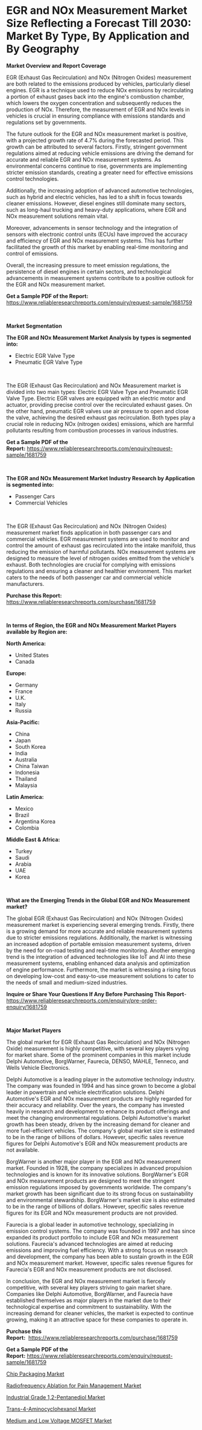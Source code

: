 <p><h1>EGR and NOx Measurement Market Size Reflecting a Forecast Till 2030: Market By Type, By Application and By Geography</h1></p><p><strong>Market Overview and Report Coverage</strong></p>
<p><p>EGR (Exhaust Gas Recirculation) and NOx (Nitrogen Oxides) measurement are both related to the emissions produced by vehicles, particularly diesel engines. EGR is a technique used to reduce NOx emissions by recirculating a portion of exhaust gases back into the engine's combustion chamber, which lowers the oxygen concentration and subsequently reduces the production of NOx. Therefore, the measurement of EGR and NOx levels in vehicles is crucial in ensuring compliance with emissions standards and regulations set by governments.</p><p>The future outlook for the EGR and NOx measurement market is positive, with a projected growth rate of 4.7% during the forecasted period. This growth can be attributed to several factors. Firstly, stringent government regulations aimed at reducing vehicle emissions are driving the demand for accurate and reliable EGR and NOx measurement systems. As environmental concerns continue to rise, governments are implementing stricter emission standards, creating a greater need for effective emissions control technologies.</p><p>Additionally, the increasing adoption of advanced automotive technologies, such as hybrid and electric vehicles, has led to a shift in focus towards cleaner emissions. However, diesel engines still dominate many sectors, such as long-haul trucking and heavy-duty applications, where EGR and NOx measurement solutions remain vital.</p><p>Moreover, advancements in sensor technology and the integration of sensors with electronic control units (ECUs) have improved the accuracy and efficiency of EGR and NOx measurement systems. This has further facilitated the growth of this market by enabling real-time monitoring and control of emissions.</p><p>Overall, the increasing pressure to meet emission regulations, the persistence of diesel engines in certain sectors, and technological advancements in measurement systems contribute to a positive outlook for the EGR and NOx measurement market.</p></p>
<p><strong>Get a Sample PDF of the Report:</strong> <a href="https://www.reliableresearchreports.com/enquiry/request-sample/1681759">https://www.reliableresearchreports.com/enquiry/request-sample/1681759</a></p>
<p>&nbsp;</p>
<p><strong>Market Segmentation</strong></p>
<p><strong>The EGR and NOx Measurement Market Analysis by types is segmented into:</strong></p>
<p><ul><li>Electric EGR Valve Type</li><li>Pneumatic EGR Valve Type</li></ul></p>
<p>&nbsp;</p>
<p><p>The EGR (Exhaust Gas Recirculation) and NOx Measurement market is divided into two main types: Electric EGR Valve Type and Pneumatic EGR Valve Type. Electric EGR valves are equipped with an electric motor and actuator, providing precise control over the recirculated exhaust gases. On the other hand, pneumatic EGR valves use air pressure to open and close the valve, achieving the desired exhaust gas recirculation. Both types play a crucial role in reducing NOx (nitrogen oxides) emissions, which are harmful pollutants resulting from combustion processes in various industries.</p></p>
<p><strong>Get a Sample PDF of the Report:</strong>&nbsp;<a href="https://www.reliableresearchreports.com/enquiry/request-sample/1681759">https://www.reliableresearchreports.com/enquiry/request-sample/1681759</a></p>
<p>&nbsp;</p>
<p><strong>The EGR and NOx Measurement Market Industry Research by Application is segmented into:</strong></p>
<p><ul><li>Passenger Cars</li><li>Commercial Vehicles</li></ul></p>
<p>&nbsp;</p>
<p><p>The EGR (Exhaust Gas Recirculation) and NOx (Nitrogen Oxides) measurement market finds application in both passenger cars and commercial vehicles. EGR measurement systems are used to monitor and control the amount of exhaust gas recirculated into the intake manifold, thus reducing the emission of harmful pollutants. NOx measurement systems are designed to measure the level of nitrogen oxides emitted from the vehicle's exhaust. Both technologies are crucial for complying with emissions regulations and ensuring a cleaner and healthier environment. This market caters to the needs of both passenger car and commercial vehicle manufacturers.</p></p>
<p><strong>Purchase this Report:</strong>&nbsp; <a href="https://www.reliableresearchreports.com/purchase/1681759">https://www.reliableresearchreports.com/purchase/1681759</a></p>
<p>&nbsp;</p>
<p><strong>In terms of Region, the EGR and NOx Measurement Market Players available by Region are:</strong></p>
<p>
    <p> <strong> North America: </strong>
        <ul>
            <li>United States</li>
            <li>Canada</li>
        </ul>
        </p> 
    <p> <strong> Europe: </strong>
        <ul>
            <li>Germany</li>
            <li>France</li>
            <li>U.K.</li>
            <li>Italy</li>
            <li>Russia</li>
        </ul>
        </p> 
    <p> <strong> Asia-Pacific: </strong>
        <ul>
            <li>China</li>
            <li>Japan</li>
            <li>South Korea</li>
            <li>India</li>
            <li>Australia</li>
            <li>China Taiwan</li>
            <li>Indonesia</li>
            <li>Thailand</li>
            <li>Malaysia</li>
        </ul>
        </p> 
    <p> <strong> Latin America: </strong>
        <ul>
            <li>Mexico</li>
            <li>Brazil</li>
            <li>Argentina Korea</li>
            <li>Colombia</li>
        </ul>
        </p> 
    <p> <strong> Middle East & Africa: </strong>
        <ul>
            <li>Turkey</li>
            <li>Saudi</li>
            <li>Arabia</li>
            <li>UAE</li>
            <li>Korea</li>
        </ul>
    </p>
    </p>
<p>&nbsp;</p>
<p><strong>What are the Emerging Trends in the Global EGR and NOx Measurement market?</strong></p>
<p><p>The global EGR (Exhaust Gas Recirculation) and NOx (Nitrogen Oxides) measurement market is experiencing several emerging trends. Firstly, there is a growing demand for more accurate and reliable measurement systems due to stricter emissions regulations. Additionally, the market is witnessing an increased adoption of portable emission measurement systems, driven by the need for on-road testing and real-time monitoring. Another emerging trend is the integration of advanced technologies like IoT and AI into these measurement systems, enabling enhanced data analysis and optimization of engine performance. Furthermore, the market is witnessing a rising focus on developing low-cost and easy-to-use measurement solutions to cater to the needs of small and medium-sized industries.</p></p>
<p><strong>Inquire or Share Your Questions If Any Before Purchasing This Report</strong>- <a href="https://www.reliableresearchreports.com/enquiry/pre-order-enquiry/1681759">https://www.reliableresearchreports.com/enquiry/pre-order-enquiry/1681759</a></p>
<p>&nbsp;</p>
<p><strong>Major Market Players</strong></p>
<p><p>The global market for EGR (Exhaust Gas Recirculation) and NOx (Nitrogen Oxide) measurement is highly competitive, with several key players vying for market share. Some of the prominent companies in this market include Delphi Automotive, BorgWarner, Faurecia, DENSO, MAHLE, Tenneco, and Wells Vehicle Electronics.</p><p>Delphi Automotive is a leading player in the automotive technology industry. The company was founded in 1994 and has since grown to become a global leader in powertrain and vehicle electrification solutions. Delphi Automotive's EGR and NOx measurement products are highly regarded for their accuracy and reliability. Over the years, the company has invested heavily in research and development to enhance its product offerings and meet the changing environmental regulations. Delphi Automotive's market growth has been steady, driven by the increasing demand for cleaner and more fuel-efficient vehicles. The company's global market size is estimated to be in the range of billions of dollars. However, specific sales revenue figures for Delphi Automotive's EGR and NOx measurement products are not available.</p><p>BorgWarner is another major player in the EGR and NOx measurement market. Founded in 1928, the company specializes in advanced propulsion technologies and is known for its innovative solutions. BorgWarner's EGR and NOx measurement products are designed to meet the stringent emission regulations imposed by governments worldwide. The company's market growth has been significant due to its strong focus on sustainability and environmental stewardship. BorgWarner's market size is also estimated to be in the range of billions of dollars. However, specific sales revenue figures for its EGR and NOx measurement products are not provided.</p><p>Faurecia is a global leader in automotive technology, specializing in emission control systems. The company was founded in 1997 and has since expanded its product portfolio to include EGR and NOx measurement solutions. Faurecia's advanced technologies are aimed at reducing emissions and improving fuel efficiency. With a strong focus on research and development, the company has been able to sustain growth in the EGR and NOx measurement market. However, specific sales revenue figures for Faurecia's EGR and NOx measurement products are not disclosed.</p><p>In conclusion, the EGR and NOx measurement market is fiercely competitive, with several key players striving to gain market share. Companies like Delphi Automotive, BorgWarner, and Faurecia have established themselves as major players in the market due to their technological expertise and commitment to sustainability. With the increasing demand for cleaner vehicles, the market is expected to continue growing, making it an attractive space for these companies to operate in.</p></p>
<p><strong>Purchase this Report:</strong>&nbsp;&nbsp;<a href="https://www.reliableresearchreports.com/purchase/1681759">https://www.reliableresearchreports.com/purchase/1681759</a></p>
<p></p>
<p><strong>Get a Sample PDF of the Report:</strong>&nbsp;<a href="https://www.reliableresearchreports.com/enquiry/request-sample/1681759">https://www.reliableresearchreports.com/enquiry/request-sample/1681759</a></p>
<p><p><a href="https://medium.com/@enosstark1905/chip-packaging-market-size-growth-forecast-2023-2030-4aaafa6124e0">Chip Packaging Market</a></p><p><a href="https://medium.com/@isomjohnson/radiofrequency-ablation-for-pain-management-market-size-cagr-trends-2024-2030-ab3986202a5d">Radiofrequency Ablation for Pain Management Market</a></p><p><a href="https://www.linkedin.com/pulse/industrial-grade-12-pentanediol-market-size-2023-2030/">Industrial Grade 1,2-Pentanediol Market</a></p><p><a href="https://www.linkedin.com/pulse/trans-4-aminocyclohexanol-market-share-amp-new-trends-analysis/">Trans-4-Aminocyclohexanol Market</a></p><p><a href="https://www.linkedin.com/pulse/medium-low-voltage-mosfet-market-challenges-opportunities-growth/">Medium and Low Voltage MOSFET Market</a></p></p>